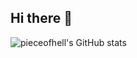 ## Hi there 👋
![pieceofhell's GitHub stats](https://github-readme-stats.vercel.app/api?username=pieceofhell&show_icons=true&theme=transparent)

<!--
**pieceofhell/pieceofhell** is a ✨ _special_ ✨ repository because its `README.md` (this file) appears on your GitHub profile.

Here are some ideas to get you started:

- 🔭 I’m currently working on ...
- 🌱 I’m currently learning ...
- 👯 I’m looking to collaborate on ...
- 🤔 I’m looking for help with ...
- 💬 Ask me about ...
- 📫 How to reach me: ...
- 😄 Pronouns: ...
- ⚡ Fun fact: ...
-->
